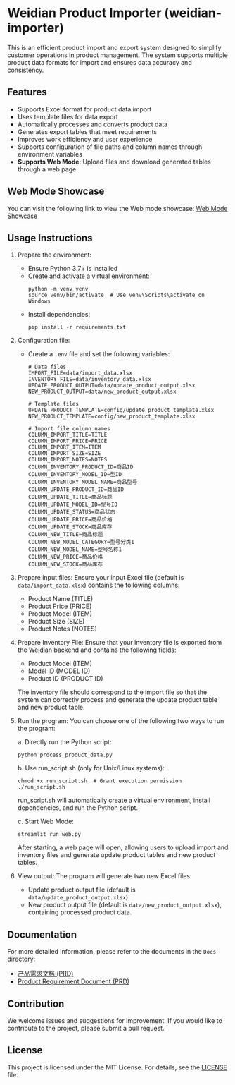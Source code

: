 # Weidian Product Importer (weidian-importer)

This is an efficient product import and export system designed to simplify customer operations in product management. The system supports multiple product data formats for import and ensures data accuracy and consistency.

## Features

- Supports Excel format for product data import
- Uses template files for data export
- Automatically processes and converts product data
- Generates export tables that meet requirements
- Improves work efficiency and user experience
- Supports configuration of file paths and column names through environment variables
- **Supports Web Mode**: Upload files and download generated tables through a web page

## Web Mode Showcase

You can visit the following link to view the Web mode showcase:
[Web Mode Showcase](https://weidian-importer.streamlit.app/)

## Usage Instructions

1. Prepare the environment:
   - Ensure Python 3.7+ is installed
   - Create and activate a virtual environment:
     ```
     python -m venv venv
     source venv/bin/activate  # Use venv\Scripts\activate on Windows
     ```
   - Install dependencies:
     ```
     pip install -r requirements.txt
     ```

2. Configuration file:
   - Create a `.env` file and set the following variables:
     ```
     # Data files
     IMPORT_FILE=data/import_data.xlsx
     INVENTORY_FILE=data/inventory_data.xlsx
     UPDATE_PRODUCT_OUTPUT=data/update_product_output.xlsx
     NEW_PRODUCT_OUTPUT=data/new_product_output.xlsx

     # Template files
     UPDATE_PRODUCT_TEMPLATE=config/update_product_template.xlsx
     NEW_PRODUCT_TEMPLATE=config/new_product_template.xlsx

     # Import file column names
     COLUMN_IMPORT_TITLE=TITLE
     COLUMN_IMPORT_PRICE=PRICE
     COLUMN_IMPORT_ITEM=ITEM
     COLUMN_IMPORT_SIZE=SIZE
     COLUMN_IMPORT_NOTES=NOTES
     COLUMN_INVENTORY_PRODUCT_ID=商品ID
     COLUMN_INVENTORY_MODEL_ID=型ID
     COLUMN_INVENTORY_MODEL_NAME=商品型号
     COLUMN_UPDATE_PRODUCT_ID=商品ID
     COLUMN_UPDATE_TITLE=商品标题
     COLUMN_UPDATE_MODEL_ID=型号ID
     COLUMN_UPDATE_STATUS=商品状态
     COLUMN_UPDATE_PRICE=商品价格
     COLUMN_UPDATE_STOCK=商品库存
     COLUMN_NEW_TITLE=商品标题
     COLUMN_NEW_MODEL_CATEGORY=型号分类1
     COLUMN_NEW_MODEL_NAME=型号名称1
     COLUMN_NEW_PRICE=商品价格
     COLUMN_NEW_STOCK=商品库存
     ```

3. Prepare input files:
   Ensure your input Excel file (default is `data/import_data.xlsx`) contains the following columns:
   - Product Name (TITLE)
   - Product Price (PRICE)
   - Product Model (ITEM)
   - Product Size (SIZE)
   - Product Notes (NOTES)

4. Prepare Inventory File:
   Ensure that your inventory file is exported from the Weidian backend and contains the following fields:
   - Product Model (ITEM)
   - Model ID (MODEL ID)
   - Product ID (PRODUCT ID)

   The inventory file should correspond to the import file so that the system can correctly process and generate the update product table and new product table.

5. Run the program:
   You can choose one of the following two ways to run the program:

   a. Directly run the Python script:
   ```
   python process_product_data.py
   ```

   b. Use run_script.sh (only for Unix/Linux systems):
   ```
   chmod +x run_script.sh  # Grant execution permission
   ./run_script.sh
   ```
   run_script.sh will automatically create a virtual environment, install dependencies, and run the Python script.

   c. Start Web Mode:
   ```
   streamlit run web.py
   ```
   After starting, a web page will open, allowing users to upload import and inventory files and generate update product tables and new product tables.

6. View output:
   The program will generate two new Excel files:
   - Update product output file (default is `data/update_product_output.xlsx`)
   - New product output file (default is `data/new_product_output.xlsx`), containing processed product data.

## Documentation

For more detailed information, please refer to the documents in the `Docs` directory:

- [产品需求文档 (PRD)](Docs/PRD.md)
- [Product Requirement Document (PRD)](Docs/PRD_en.md)  <!-- New English document link -->

## Contribution

We welcome issues and suggestions for improvement. If you would like to contribute to the project, please submit a pull request.

## License

This project is licensed under the MIT License. For details, see the [LICENSE](LICENSE) file.